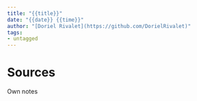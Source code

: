 ```yaml
---
title: "{{title}}"
date: "{{date}} {{time}}"
author: "[Doriel Rivalet](https://github.com/DorielRivalet)"
tags:
- untagged
---
```



# Sources
Own notes

